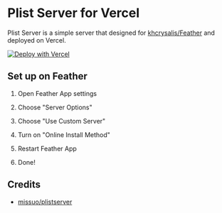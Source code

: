 # Plist Server for Vercel

Plist Server is a simple server that designed for [khcrysalis/Feather](https://github.com/khcrysalis/Feather) and deployed on Vercel.

[![Deploy with Vercel](https://vercel.com/button)](https://vercel.com/new/clone?repository-url=https%3A%2F%2Fgithub.com%2Fmissuo%2Fvercel-plistserver)


## Set up on Feather

1. Open Feather App settings

2. Choose "Server Options"

3. Choose "Use Custom Server"

4. Turn on "Online Install Method"

5. Restart Feather App

6. Done!

## Credits

- [missuo/plistserver](https://github.com/missuo/plistserver)
